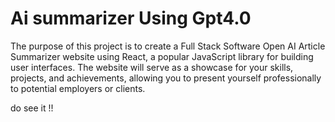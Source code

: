 # Ai summarizer Using Gpt4.0

The purpose of this project is to create a Full Stack Software Open AI Article Summarizer website using React, a popular JavaScript library for building user interfaces. The website will serve as a showcase for your skills, projects, and achievements, allowing you to present yourself professionally to potential employers or clients. 

do see it !!
